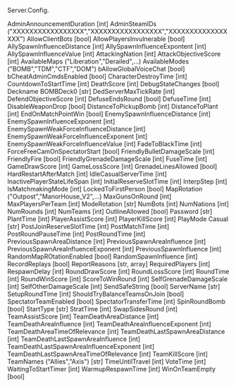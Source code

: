 Server.Config.

AdminAnnouncementDuration [int]
AdminSteamIDs ("XXXXXXXXXXXXXXXXX","XXXXXXXXXXXXXXXXX","XXXXXXXXXXXXXXXXX")
AllowClientBots [bool]
AllowPlayersInvulnerable [bool]
AllySpawnInfluenceDistance [int]
AllySpawnInfluenceExpontent [int]
AllySpawnInfluenceValue [int]
AttackingNation [int]
AttackObjectiveScore [int]
AvailableMaps ("Liberation","Derailed",...)
AvailableModes ("BOMB","TDM","CTF","DOM")
bAllowGlobalVoiceChat [bool]
bCheatAdminCmdsEnabled [bool]
CharacterDestroyTime [int]
CountdownToStartTime [int]
DeathScore [int]
DebugStateChanges [bool]
Deckname BOMBDeck0 [str]
DedServerMaxTickRate [int]
DefendObjectiveScore [int]
DefuseEndsRound [bool]
DefuseTime [int]
DisableWeaponDrop [bool]
DistanceToPickupBomb [int]
DistanceToPlant [int]
EndOnMatchPointWin [bool]
EnemySpawnInfluenceDistance [int]
EnemySpawnInfluenceExponent [int]
EnemySpawnWeakForceInfluenceDistance [int]
EnemySpawnWeakForceInfluenceExponent [int]
EnemySpawnWeakForceInfluenceValue [int]
FadeToBlackTime [int]
ForceFreeCamOnSpectatorStart [bool]
FriendlyBulletDamageScale [int]
FriendlyFire [bool]
FriendlyGrenadeDamageScale [int]
FuseTime [int]
GameDrawScore [int]
GameLossScore [int]
GrenadeLinesAllowed [bool]
HardRestartAfterMatch [int]
IdleCasualServerTime [int]
InactivePlayerStateLifeSpan [int]
InitialReserveSlotTime [int]
InterpStep [int]
IsMatchmakingMode [int]
LockedToFirstPerson [bool]
MapRotation ("Outpost","ManorHouse_V2",...)
MaxGunsOnRound [int]
MaxPlayersPerTeam [int]
ModeRotation [str]
NumBots [int]
NumNations [int]
NumRounds [int]
NumTeams [int]
OutlineAllowed [bool]
Password [str]
PlantTime [int]
PlayerAssistScore [int]
PlayerKillScore [int]
PlayMode Casual [str]
PostJoinReserveSlotTime [int]
PostMatchTime [int]
PostRoundPauseTime [int]
PostRoundTime [int]
PreviousSpawnAreaDistance [int]
PreviousSpawnAreaInfluence [int]
PreviousSpawnAreaInfluenceExponent [int]
PreviousSpawnInfluence [int]
RandomMapROtationEnabled [bool]
RandomSpawnInfluence [int]
RecordReplays [bool]
ReportReasons [str, array]
RequiredPlayers [int]
RespawnDelay [int]
RoundDrawScore [int]
RoundLossScore [int]
RoundTime [int]
RoundWinScore [int]
ScoreToWinRound [int]
SelfGrenadeDamageScale [int]
SelfOtherDamageScale [int]
SendSafeString [bool]
ServerName [str]
SetupRoundTime [int]
ShouldTryBalanceTeamsOnJoin [bool]
SpectatorTeamEnabled [bool]
SpectatorTransferTime [int]
SpinRoundBomb [bool]
StartType [str]
StratTime [int]
SwapSidesRound [int]
TeamAssistScore [int]
TeamDeathAreaDistance [int]
TeamDeathAreaInfluence [int]
TeamDeathAreaInfluenceExponent [int]
TeamDeathAreaTimeOfRelevance [int]
TeamDeathLastSpawnAreaDistance [int]
TeamDeathLastSpawnAreaInfluence [int]
TeamDeathLastSpawnAreaInfluenceExponent [int]
TeamDeathLastSpawnAreaTimeOfRelevance [int]
TeamKillScore [int]
TeamNames ("Allies","Axis") [str]
TimeUntilTravel [int]
VoteTime [int]
WaitingToStartTimer [int]
WarmupRespawnTime [int]
WinOnTeamEmpty [bool]
